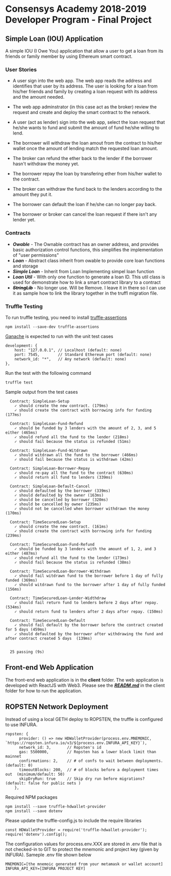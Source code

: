 # Consensys Academy 2018-2019 Developer Program - Final Project

## Simple Loan (IOU) Application
A simple IOU (I Owe You) application that allow a user to get a loan from its friends or family member by using Ethereum smart contract. 

### User Stories
* A user sign into the web app. The web app reads the address and identifies that user by its address. The user is looking for a loan from his/her friends and family by creating a loan request with its address and the amount needed.

* The web app adminstrator (in this case act as the broker) review the request and create and deploy the smart contract to the network.

* A user (act as lender) sign into the web app, select the loan request that he/she wants to fund and submit the amount of fund he/she willing to lend.

* The borrower will withdraw the loan amout from the contract to his/her wallet once the amount of lending match the requested loan amount.

* The broker can refund the ether back to the lender if the borrower hasn't withdraw the money yet.

* The borrower repay the loan by transfering ether from his/her wallet to the contract.

* The broker can withdraw the fund back to the lenders according to the amount they put it.

* The borrower can default the loan if he/she can no longer pay back.

* The borrower or broker can cancel the loan request if there isn't any lender yet.

### Contracts
* **_Owable_** - The Ownable contract has an owner address, and provides basic authorization control functions, this simplifies the implementation of "user permissions"
* **_Loan_** - Abstract class inherit from owable to provide core loan functions and storage
* **_Simple Loan_** - Inherit from Loan Implementing simpel loan function
* **_Loan Util_** - With only one function to generate a loan ID. This util class is used for demonstrate how to link a smart contract library to a contract
* ~~**_StringLib_**~~ - No longer use. Will be Remove. I leave it in there so I can use it as sample how to link the library together in the truffl migration file.

### Truffle Testing
To run truffle testing, you need to install [truffle-assertions](https://www.npmjs.com/package/truffle-assertions)

```
npm install --save-dev truffle-assertions
```

[Ganache](https://truffleframework.com/ganache) is expected to run with the unit test cases
```
development: {
    host: "127.0.0.1", // Localhost (default: none)
    port: 7545,        // Standard Ethereum port (default: none)
    network_id: "*",   // Any network (default: none)
},
```

Run the test with the following command
```
truffle test
```
Sample output from the test cases
```
  Contract: SimpleLoan-Setup
    ✓ should create the new contract. (179ms)
    ✓ should create the contract with borrowing info for funding (177ms)

  Contract: SimpleLoan-Fund-Refund
    ✓ should be funded by 3 lenders with the amount of 2, 3, and 5 either (465ms)
    ✓ should refund all the fund to the lender (218ms)
    ✓ should fail because the status is refunded (51ms)

  Contract: SimpleLoan-Fund-Witdrawn
    ✓ should witdrawn all the fund to the borrower (466ms)
    ✓ should fail because the status is withdrawn (42ms)

  Contract: SimpleLoan-Borrower-Repay
    ✓ should re-pay all the fund to the contract (630ms)
    ✓ should return all fund to lenders (339ms)

  Contract: SimpleLoan-Default-Cancel
    ✓ should defaulted by the borrower (339ms)
    ✓ should defaulted by the owner (163ms)
    ✓ should be cancelled by borrower (320ms)
    ✓ should be cancelled by owner (235ms)
    ✓ should not be cancelled when borrower withdrawn the money (170ms)

  Contract: TimeSecuredLoan-Setup
    ✓ should create the new contract. (161ms)
    ✓ should create the contract with borrowing info for funding (239ms)

  Contract: TimeSecuredLoan-Fund-Refund
    ✓ should be funded by 3 lenders with the amount of 1, 2, and 3 either (487ms)
    ✓ should refund all the fund to the lender (173ms)
    ✓ should fail because the status is refunded (38ms)

  Contract: TimeSecuredLoan-Borrower-Withdrawn
    ✓ should fail witdrawn fund to the borrower before 1 day of fully funded (369ms)
    ✓ should witdrawn fund to the borrower after 1 day of fully funded (156ms)

  Contract: TimeSecuredLoan-Lender-Widthdraw
    ✓ should fail return fund to lenders before 2 days after repay. (534ms)
    ✓ should return fund to lenders after 2 days after repay. (150ms)

  Contract: TimeSecuredLoan-Default
    ✓ should fail default by the borrower before the contract created for 5 days (459ms)
    ✓ should defaulted by the borrower after withdrawing the fund and after contract created 5 days  (139ms)


  25 passing (9s)
```

## Front-end Web Application
The front-end web application is in the **client** folder. The web application is developed with ReactJS with Web3. Please see the ***[READM.md](/client/README.me)*** in the client folder for how to run the application.

## ROPSTEN Network Deployment
Instead of using a local GETH deploy to ROPSTEN, the truffle is configured to use INFURA.

```
ropsten: {
      provider: () => new HDWalletProvider(process.env.MNEMONIC, `https://ropsten.infura.io/v3/${process.env.INFURA_API_KEY}`),
      network_id: 3,       // Ropsten's id
      gas: 5500000,        // Ropsten has a lower block limit than mainnet
      confirmations: 2,    // # of confs to wait between deployments. (default: 0)
      timeoutBlocks: 200,  // # of blocks before a deployment times out  (minimum/default: 50)
      skipDryRun: true     // Skip dry run before migrations? (default: false for public nets )
    },
```

Required NPM packages
```
npm install --save truffle-hdwallet-provider
npm install --save dotenv
```
Please update the truffle-config.js to include the require libraries
```
const HDWalletProvider = require('truffle-hdwallet-provider');
require('dotenv').config();
```
The configuration values for process.env.XXX are stored in .env file that is not checked-in to GIT to protect the mnemonic and project key (given by INFURA).
Sameple .env file shown below
```
MNEMONIC=[the mnemoic generated from your metamask or wallet account]
INFURA_API_KEY=[INFURA PROJECT KEY]
```
